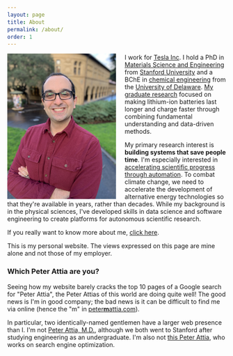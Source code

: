 ```yaml
---
layout: page
title: About
permalink: /about/
order: 1
---
```


<img src="/img/me_20190214.jpg" width="250" style="float:left; margin-right:20px;">

I work for [Tesla Inc](https://www.tesla.com).
I hold a PhD in 
[Materials Science and Engineering](https://mse.stanford.edu)
from [Stanford University](https://www.stanford.edu)
and a BChE in [chemical engineering](https://cbe.udel.edu)
from the [University of Delaware](https://www.udel.edu).
[My graduate research](/research) focused on making lithium-ion batteries last longer
and charge faster through combining fundamental understanding and data-driven methods.

My primary research interest is **building systems that save people time**.
I'm especially interested in
[accelerating scientific progress through automation](/articles/2017/09/18/automating-science.html).
To combat climate change, we need to accelerate the development
of alternative energy technologies so that they're available in years, rather than decades.
While my background is in the physical sciences,
I've developed skills in data science and software engineering
to create platforms for autonomous scientific research.

If you really want to know more about me, [click here](/personal).

This is my personal website.
The views expressed on this page are mine alone and not those of my employer.

### Which Peter Attia are you?

Seeing how my website barely cracks the top 10 pages of a Google search for
"Peter Attia", the Peter Attias of this world are doing quite well! The good
news is I'm in good company; the bad news is it can be difficult to find me via
online (hence the "m" in [peter**m**attia.com](https://petermattia.com)).

In particular, two identically-named gentlemen have a larger web presence than I.
I'm not [Peter Attia, M.D.](http://eatingacademy.com/dr-peter-attia),
although we both went to Stanford after studying engineering as an undergraduate.
I'm also not [this Peter Attia](https://twitter.com/peterattia),
who works on search engine optimization.
